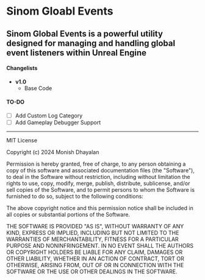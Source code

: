 # Sinom Gloabl Events

##  Sinom Global Events is a  powerful utility designed for managing and handling global event listeners within Unreal Engine

#### Changelists
- **v1.0**
  - Base Code

#### TO-DO
- [ ] Add Custom Log Category
- [ ] Add Gameplay Debugger Support

---
MIT License

Copyright (c) 2024 Monish Dhayalan

Permission is hereby granted, free of charge, to any person obtaining a copy
of this software and associated documentation files (the "Software"), to deal
in the Software without restriction, including without limitation the rights
to use, copy, modify, merge, publish, distribute, sublicense, and/or sell
copies of the Software, and to permit persons to whom the Software is
furnished to do so, subject to the following conditions:

The above copyright notice and this permission notice shall be included in all
copies or substantial portions of the Software.

THE SOFTWARE IS PROVIDED "AS IS", WITHOUT WARRANTY OF ANY KIND, EXPRESS OR
IMPLIED, INCLUDING BUT NOT LIMITED TO THE WARRANTIES OF MERCHANTABILITY,
FITNESS FOR A PARTICULAR PURPOSE AND NONINFRINGEMENT. IN NO EVENT SHALL THE
AUTHORS OR COPYRIGHT HOLDERS BE LIABLE FOR ANY CLAIM, DAMAGES OR OTHER
LIABILITY, WHETHER IN AN ACTION OF CONTRACT, TORT OR OTHERWISE, ARISING FROM,
OUT OF OR IN CONNECTION WITH THE SOFTWARE OR THE USE OR OTHER DEALINGS IN THE
SOFTWARE.
